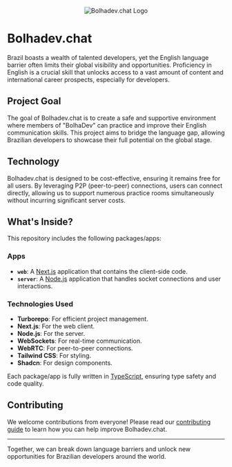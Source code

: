 <p align="center">
  <img src="https://github.com/brunocroh/bolhadev.chat/assets/13812512/acfd1f3e-3e30-4eb5-8bae-f56d2a6af6cb" alt="Bolhadev.chat Logo"/>
</p>

# Bolhadev.chat

Brazil boasts a wealth of talented developers, yet the English language barrier often limits their global visibility and opportunities. Proficiency in English is a crucial skill that unlocks access to a vast amount of content and international career prospects, especially for developers.

## Project Goal

The goal of Bolhadev.chat is to create a safe and supportive environment where members of "BolhaDev" can practice and improve their English communication skills. This project aims to bridge the language gap, allowing Brazilian developers to showcase their full potential on the global stage.

## Technology

Bolhadev.chat is designed to be cost-effective, ensuring it remains free for all users. By leveraging P2P (peer-to-peer) connections, users can connect directly, allowing us to support numerous practice rooms simultaneously without incurring significant server costs.

## What's Inside?

This repository includes the following packages/apps:

### Apps

- **`web`**: A [Next.js](https://nextjs.org/) application that contains the client-side code.
- **`server`**: A [Node.js](https://nodejs.org/en) application that handles socket connections and user interactions.

### Technologies Used

- **Turborepo**: For efficient project management.
- **Next.js**: For the web client.
- **Node.js**: For the server.
- **WebSockets**: For real-time communication.
- **WebRTC**: For peer-to-peer connections.
- **Tailwind CSS**: For styling.
- **Shadcn**: For design components.

Each package/app is fully written in [TypeScript](https://www.typescriptlang.org/), ensuring type safety and code quality.

## Contributing

We welcome contributions from everyone! Please read our [contributing guide](https://github.com/brunocroh/bolhadev.chat/blob/main/CONTRIBUTING.md) to learn how you can help improve Bolhadev.chat.

---

Together, we can break down language barriers and unlock new opportunities for Brazilian developers around the world.
